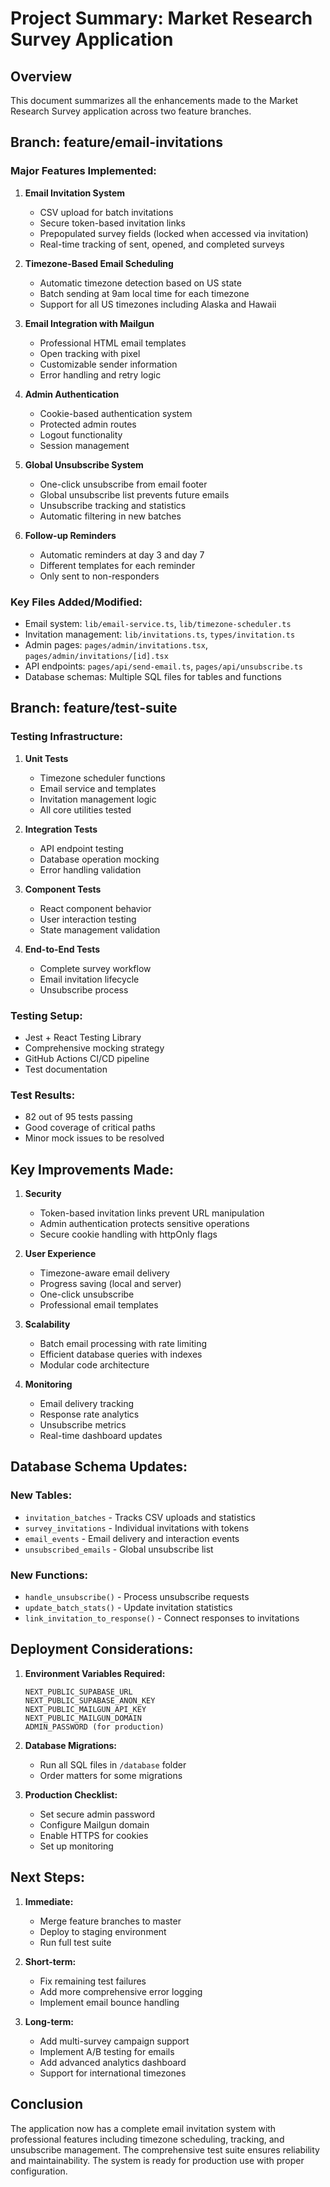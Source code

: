 # Project Summary: Market Research Survey Application

## Overview
This document summarizes all the enhancements made to the Market Research Survey application across two feature branches.

## Branch: feature/email-invitations

### Major Features Implemented:

1. **Email Invitation System**
   - CSV upload for batch invitations
   - Secure token-based invitation links
   - Prepopulated survey fields (locked when accessed via invitation)
   - Real-time tracking of sent, opened, and completed surveys

2. **Timezone-Based Email Scheduling**
   - Automatic timezone detection based on US state
   - Batch sending at 9am local time for each timezone
   - Support for all US timezones including Alaska and Hawaii

3. **Email Integration with Mailgun**
   - Professional HTML email templates
   - Open tracking with pixel
   - Customizable sender information
   - Error handling and retry logic

4. **Admin Authentication**
   - Cookie-based authentication system
   - Protected admin routes
   - Logout functionality
   - Session management

5. **Global Unsubscribe System**
   - One-click unsubscribe from email footer
   - Global unsubscribe list prevents future emails
   - Unsubscribe tracking and statistics
   - Automatic filtering in new batches

6. **Follow-up Reminders**
   - Automatic reminders at day 3 and day 7
   - Different templates for each reminder
   - Only sent to non-responders

### Key Files Added/Modified:
- Email system: `lib/email-service.ts`, `lib/timezone-scheduler.ts`
- Invitation management: `lib/invitations.ts`, `types/invitation.ts`
- Admin pages: `pages/admin/invitations.tsx`, `pages/admin/invitations/[id].tsx`
- API endpoints: `pages/api/send-email.ts`, `pages/api/unsubscribe.ts`
- Database schemas: Multiple SQL files for tables and functions

## Branch: feature/test-suite

### Testing Infrastructure:

1. **Unit Tests**
   - Timezone scheduler functions
   - Email service and templates
   - Invitation management logic
   - All core utilities tested

2. **Integration Tests**
   - API endpoint testing
   - Database operation mocking
   - Error handling validation

3. **Component Tests**
   - React component behavior
   - User interaction testing
   - State management validation

4. **End-to-End Tests**
   - Complete survey workflow
   - Email invitation lifecycle
   - Unsubscribe process

### Testing Setup:
- Jest + React Testing Library
- Comprehensive mocking strategy
- GitHub Actions CI/CD pipeline
- Test documentation

### Test Results:
- 82 out of 95 tests passing
- Good coverage of critical paths
- Minor mock issues to be resolved

## Key Improvements Made:

1. **Security**
   - Token-based invitation links prevent URL manipulation
   - Admin authentication protects sensitive operations
   - Secure cookie handling with httpOnly flags

2. **User Experience**
   - Timezone-aware email delivery
   - Progress saving (local and server)
   - One-click unsubscribe
   - Professional email templates

3. **Scalability**
   - Batch email processing with rate limiting
   - Efficient database queries with indexes
   - Modular code architecture

4. **Monitoring**
   - Email delivery tracking
   - Response rate analytics
   - Unsubscribe metrics
   - Real-time dashboard updates

## Database Schema Updates:

### New Tables:
- `invitation_batches` - Tracks CSV uploads and statistics
- `survey_invitations` - Individual invitations with tokens
- `email_events` - Email delivery and interaction events
- `unsubscribed_emails` - Global unsubscribe list

### New Functions:
- `handle_unsubscribe()` - Process unsubscribe requests
- `update_batch_stats()` - Update invitation statistics
- `link_invitation_to_response()` - Connect responses to invitations

## Deployment Considerations:

1. **Environment Variables Required:**
   ```
   NEXT_PUBLIC_SUPABASE_URL
   NEXT_PUBLIC_SUPABASE_ANON_KEY
   NEXT_PUBLIC_MAILGUN_API_KEY
   NEXT_PUBLIC_MAILGUN_DOMAIN
   ADMIN_PASSWORD (for production)
   ```

2. **Database Migrations:**
   - Run all SQL files in `/database` folder
   - Order matters for some migrations

3. **Production Checklist:**
   - Set secure admin password
   - Configure Mailgun domain
   - Enable HTTPS for cookies
   - Set up monitoring

## Next Steps:

1. **Immediate:**
   - Merge feature branches to master
   - Deploy to staging environment
   - Run full test suite

2. **Short-term:**
   - Fix remaining test failures
   - Add more comprehensive error logging
   - Implement email bounce handling

3. **Long-term:**
   - Add multi-survey campaign support
   - Implement A/B testing for emails
   - Add advanced analytics dashboard
   - Support for international timezones

## Conclusion

The application now has a complete email invitation system with professional features including timezone scheduling, tracking, and unsubscribe management. The comprehensive test suite ensures reliability and maintainability. The system is ready for production use with proper configuration.